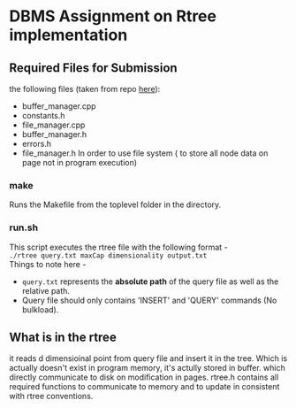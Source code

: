 # DBMS Assignment on Rtree implementation

## Required Files for Submission <a name="copy"></a>
  the following files (taken from repo [here](https://github.com/ankit-1517/dbms_rTree)):
- buffer_manager.cpp
- constants.h  
- file_manager.cpp
- buffer_manager.h
- errors.h
- file_manager.h
In order to use file system ( to store all node data on page not in program execution)
### make <a name="make"></a>

Runs the Makefile from the toplevel folder in the directory.  

### run.sh <a name="check"></a>

This script executes the rtree file with the following format -  
```./rtree query.txt maxCap dimensionality output.txt```  
Things to note here -  

- `query.txt` represents the **absolute path** of the query file as well as the relative path.
- Query file should only contains 'INSERT' and 'QUERY' commands (No bulkload).

## What is in the rtree
it reads d dimensioinal point from query file and insert it in the tree. Which is actually doesn't exist in program memory, it's actully stored in buffer. which directly communicate to disk on modification in pages.
rtree.h contains all required functions to communicate to memory and to update in consistent with rtree conventions.

